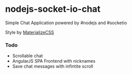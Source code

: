 # nodejs-socket-io-chat
Simple Chat Application powered by #nodejs and #socketio

Style by [MaterializeCSS](http://materializecss.com/)

### Todo ###
* Scrollable chat 
* AngularJS SPA Frontend with nicknames
* Save chat messages with infintite scroll
